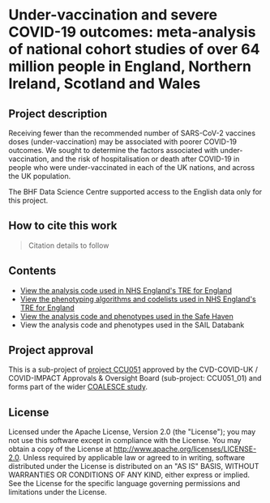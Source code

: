 # Under-vaccination and severe COVID-19 outcomes: meta-analysis of national cohort studies of over 64 million people in England, Northern Ireland, Scotland and Wales

## Project description

Receiving fewer than the recommended number of SARS-CoV-2 vaccines doses (under-vaccination) may be associated with poorer COVID-19 outcomes. We sought to determine the factors associated with under-vaccination, and the risk of hospitalisation or death after COVID-19 in people who were under-vaccinated in each of the UK nations, and across the UK population.

The BHF Data Science Centre supported access to the English data only for this project.

## How to cite this work
> Citation details to follow

## Contents

* [View the analysis code used in NHS England's TRE for England](https://github.com/BHFDSC/CCU051_01/tree/main/code)
* [View the phenotyping algorithms and codelists used in NHS England's TRE for England](https://github.com/BHFDSC/CCU051_01/tree/main/phenotypes)
* [View the analysis code and phenotypes used in the Safe Haven](https://github.com/HDRUK/COALESCE)
* View the analysis code and phenotypes used in the SAIL Databank

## Project approval

This is a sub-project of [project CCU051](https://github.com/BHFDSC/CCU051) approved by the CVD-COVID-UK / COVID-IMPACT Approvals & Oversight Board (sub-project: CCU051_01) and forms part of the wider [COALESCE study](https://www.hdruk.ac.uk/projects/coalesce/).

## License

Licensed under the Apache License, Version 2.0 (the "License"); you may not use this software except in compliance with the License. You may obtain a copy of the License at http://www.apache.org/licenses/LICENSE-2.0. Unless required by applicable law or agreed to in writing, software distributed under the License is distributed on an "AS IS" BASIS, WITHOUT WARRANTIES OR CONDITIONS OF ANY KIND, either express or implied. See the License for the specific language governing permissions and limitations under the License.
